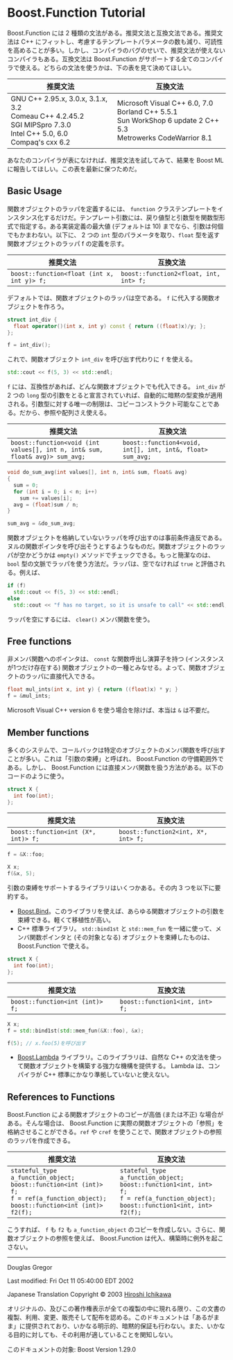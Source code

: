 # Boost.Function Tutorial
Boost.Function には 2 種類の文法がある。推奨文法と互換文法である。推奨文法は C++ にフィットし、考慮するテンプレートパラメータの数も減り、可読性を高めることが多い。しかし、コンパイラのバグのせいで、推奨文法が使えないコンパイラもある。互換文法は Boost.Function がサポートする全てのコンパイラで使える。どちらの文法を使うかは、下の表を見て決めてほしい。

| 推奨文法 | 互換文法 |
|----------|----------|
| GNU C++ 2.95.x, 3.0.x, 3.1.x, 3.2<br/> Comeau C++ 4.2.45.2<br/> SGI MIPSpro 7.3.0<br/> Intel C++ 5.0, 6.0<br/> Compaq's cxx 6.2 | Microsoft Visual C++ 6.0, 7.0<br/> Borland C++ 5.5.1<br/> Sun WorkShop 6 update 2 C++ 5.3<br/> Metrowerks CodeWarrior 8.1 |

あなたのコンパイラが表になければ、推奨文法を試してみて、結果を Boost MLに報告してほしい。この表を最新に保つためだ。


## Basic Usage
関数オブジェクトのラッパを定義するには、 `function` クラステンプレートをインスタンス化するだけだ。テンプレート引数には、戻り値型と引数型を関数型形式で指定する。ある実装定義の最大値 (デフォルトは 10) までなら、引数は何個でもかまわない。以下に、 2 つの `int` 型のパラメータを取り、`float` 型を返す関数オブジェクトのラッパ f の定義を示す。

| 推奨文法 | 互換文法 |
|----------|----------|
| `boost::function<float (int x, int y)> f;` | `boost::function2<float, int, int> f;` |

デフォルトでは、関数オブジェクトのラッパは空である。 `f` に代入する関数オブジェクトを作ろう。

```cpp
struct int_div { 
  float operator()(int x, int y) const { return ((float)x)/y; }; 
};

f = int_div();
```

これで、関数オブジェクト `int_div` を呼び出す代わりに `f` を使える。

```cpp
std::cout << f(5, 3) << std::endl;
```

`f` には、互換性があれば、どんな関数オブジェクトでも代入できる。 `int_div` が 2 つの `long` 型の引数をとると宣言されていれば、自動的に暗黙の型変換が適用される。引数型に対する唯一の制限は、コピーコンストラクト可能なことである。だから、参照や配列さえ使える。


| 推奨文法 | 互換文法 |
|----------|----------|
| `boost::function<void (int values[], int n, int& sum, float& avg)> sum_avg;` | `boost::function4<void, int[], int, int&, float> sum_avg;` |

```cpp
void do_sum_avg(int values[], int n, int& sum, float& avg)
{
  sum = 0;
  for (int i = 0; i < n; i++)
    sum += values[i];
  avg = (float)sum / n;
}

sum_avg = &do_sum_avg;
```

関数オブジェクトを格納していないラッパを呼び出すのは事前条件違反である。ヌルの関数ポインタを呼び出そうとするようなものだ。関数オブジェクトのラッパが空かどうかは `empty()` メソッドでチェックできる。もっと簡潔なのは、 `bool` 型の文脈でラッパを使う方法だ。ラッパは、空でなければ `true` と評価される。例えば、

```cpp
if (f)
  std::cout << f(5, 3) << std::endl;
else
  std::cout << "f has no target, so it is unsafe to call" << std::endl;
```

ラッパを空にするには、 `clear()` メンバ関数を使う。


## Free functions
非メンバ関数へのポインタは、 `const` な関数呼出し演算子を持つ (インスタンスが1つだけ存在する) 関数オブジェクトの一種とみなせる。よって、関数オブジェクトのラッパに直接代入できる。

```cpp
float mul_ints(int x, int y) { return ((float)x) * y; }
f = &mul_ints;
```

Microsoft Visual C++ version 6 を使う場合を除けば、本当は `&` は不要だ。


## Member functions
多くのシステムで、コールバックは特定のオブジェクトのメンバ関数を呼び出すことが多い。これは「引数の束縛」と呼ばれ、 Boost.Function の守備範囲外である。しかし、 Boost.Function には直接メンバ関数を扱う方法がある。以下のコードのように使う。

```cpp
struct X {
  int foo(int);
};
```

| 推奨文法 | 互換文法 |
|----------|----------|
| `boost::function<int (X*, int)> f;` | `boost::function2<int, X*, int> f;` |

```cpp
f = &X::foo;
  
X x;
f(&x, 5);
```

引数の束縛をサポートするライブラリはいくつかある。その内 3 つを以下に要約する。

- [Boost.Bind](../bind.md)。このライブラリを使えば、あらゆる関数オブジェクトの引数を束縛できる。軽くて移植性が高い。
- C++ 標準ライブラリ。 `std::bind1st` と `std::mem_fun` を一緒に使って、メンバ関数ポインタと (その対象となる) オブジェクトを束縛したものは、 Boost.Function で使える。

```cpp
struct X {
  int foo(int);
};
```

| 推奨文法 | 互換文法 |
|----------|----------|
| `boost::function<int (int)> f;` | `boost::function1<int, int> f;` |

```cpp
X x;
f = std::bind1st(std::mem_fun(&X::foo), &x);

f(5); // x.foo(5)を呼び出す
```

- [Boost.Lambda](../lambda.md.nolink) ライブラリ。このライブラリは、自然な C++ の文法を使って関数オブジェクトを構築する強力な機構を提供する。 Lambda は、コンパイラが C++ 標準にかなり準拠していないと使えない。


## References to Functions
Boost.Function による関数オブジェクトのコピーが高価 (または不正) な場合がある。そんな場合は、 Boost.Function に実際の関数オブジェクトの「参照」を格納させることができる。`ref` や `cref` を使うことで、関数オブジェクトの参照のラッパを作成できる。

| 推奨文法 | 互換文法 |
|----------|----------|
| `stateful_type a_function_object;`<br/> `boost::function<int (int)> f;`<br/> `f = ref(a_function_object);`<br/> `boost::function<int (int)> f2(f);` | `stateful_type a_function_object;`<br/> `boost::function1<int, int> f;`<br/> `f = ref(a_function_object);`<br/> `boost::function1<int, int> f2(f);` |

こうすれば、 `f` も `f2` も `a_function_object` のコピーを作成しない。さらに、関数オブジェクトの参照を使えば、 Boost.Function は代入、構築時に例外を起こさない。


***
Douglas Gregor

Last modified: Fri Oct 11 05:40:00 EDT 2002

Japanese Translation Copyright © 2003 [Hiroshi Ichikawa](mailto:gimite@mx12.freecom.ne.jp)

オリジナルの、及びこの著作権表示が全ての複製の中に現れる限り、この文書の複製、利用、変更、販売そして配布を認める。このドキュメントは「あるがまま」に提供されており、いかなる明示的、暗黙的保証も行わない。また、いかなる目的に対しても、その利用が適していることを関知しない。

このドキュメントの対象: Boost Version 1.29.0

